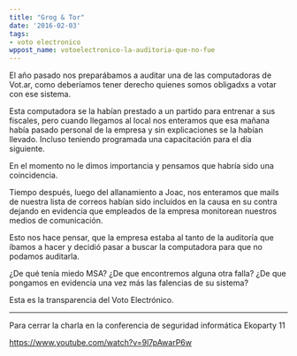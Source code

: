 ```yaml
---
title: "Grog & Tor"
date: '2016-02-03'
tags:
- voto electronico
wppost_name: votoelectronico-la-auditoria-que-no-fue
---
```



El año pasado nos preparábamos a auditar una de las computadoras de
Vot.ar, como deberíamos tener derecho quienes somos obligadxs a votar
con ese sistema.

Esta computadora se la habían prestado a un partido para entrenar a sus
fiscales, pero cuando llegamos al local nos enteramos que esa mañana
había pasado personal de la empresa y sin explicaciones se la habían
llevado. Incluso teniendo programada una capacitación para el día
siguiente.

En el momento no le dimos importancia y pensamos que habría sido una
coincidencia.

Tiempo después, luego del allanamiento a Joac, nos enteramos que mails
de nuestra lista de correos habían sido incluidos en la causa en su
contra dejando en evidencia que empleados de la empresa monitorean
nuestros medios de comunicación.

Esto nos hace pensar, que la empresa estaba al tanto de la auditoría que
íbamos a hacer y decidió pasar a buscar la computadora para que no
podamos auditarla.

¿De qué tenía miedo MSA? ¿De que encontremos alguna otra falla? ¿De que
pongamos en evidencia una vez más las falencias de su sistema?

Esta es la transparencia del Voto Electrónico.

------------------------------------------------------------------------

Para cerrar la charla en la conferencia de seguridad informática
Ekoparty 11

https://www.youtube.com/watch?v=9l7pAwarP6w

